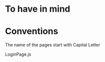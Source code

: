 <!-- @format -->

# To have in mind

# Conventions

The name of the pages start with Capital Letter

LoginPage.js
